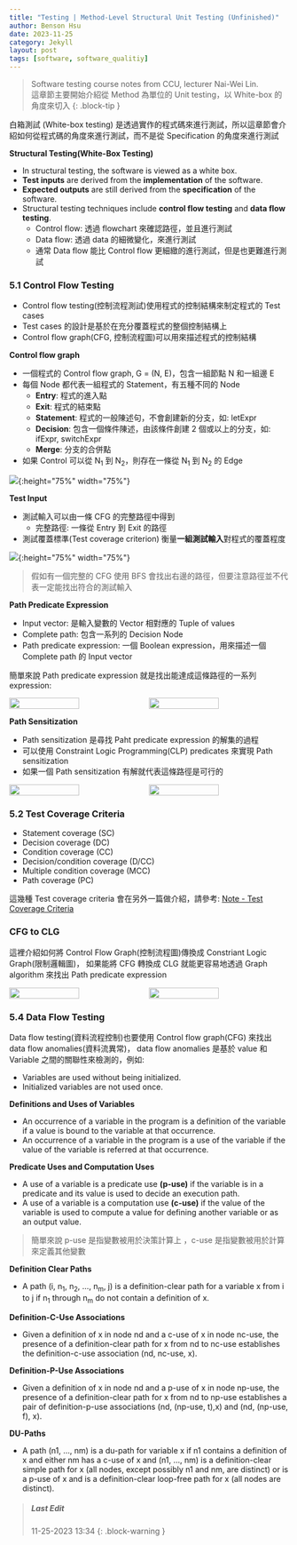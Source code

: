 ```yaml
---
title: "Testing | Method-Level Structural Unit Testing (Unfinished)"
author: Benson Hsu
date: 2023-11-25
category: Jekyll
layout: post
tags: [software, software_qualitiy]
---
```


> Software testing course notes from CCU, lecturer Nai-Wei Lin.  
> 這章節主要開始介紹從 Method 為單位的 Unit testing，以 White-box 的角度來切入
{: .block-tip }

白箱測試 (White-box testing) 是透過實作的程式碼來進行測試，所以這章節會介紹如何從程式碼的角度來進行測試，而不是從 Specification 的角度來進行測試

**Structural Testing(White-Box Testing)** 

-   In structural testing, the software is viewed as a white box.
-   **Test inputs** are derived from the **implementation** of the software.
-   **Expected outputs** are still derived from the **specification** of the software.
-   Structural testing techniques include **control flow testing** and **data flow testing**.
    -   Control flow: 透過 flowchart 來確認路徑，並且進行測試
    -   Data flow: 透過 data 的細微變化，來進行測試
    -   通常 Data flow 能比 Control flow 更細緻的進行測試，但是也更難進行測試

### 5.1 Control Flow Testing

-   Control flow testing(控制流程測試)使用程式的控制結構來制定程式的 Test cases
-   Test cases 的設計是基於在充分覆蓋程式的整個控制結構上
-   Control flow graph(CFG, 控制流程圖)可以用來描述程式的控制結構

**Control flow graph**

-   一個程式的 Control flow graph, G = (N, E)，包含一組節點 N 和一組邊 E
-   每個 Node 都代表一組程式的 Statement，有五種不同的 Node
    -   **Entry**: 程式的進入點
    -   **Exit**: 程式的結束點
    -   **Statement**: 程式的一般陳述句，不會創建新的分支，如: letExpr
    -   **Decision**: 包含一個條件陳述，由該條件創建 2 個或以上的分支，如: ifExpr, switchExpr
    -   **Merge**: 分支的合併點
-   如果 Control 可以從 N<sub>1</sub> 到 N<sub>2</sub>，則存在一條從 N<sub>1</sub> 到 N<sub>2</sub> 的 Edge

![](https://github.com/Hotshot824/Hotshot824.github.io/blob/master/_image/2023-11-25-method_level_structural_unit_testing/1.png?raw=true){:height="75%" width="75%"}

**Test Input**

-   測試輸入可以由一條 CFG 的完整路徑中得到
    -   完整路徑: 一條從 Entry 到 Exit 的路徑
-   測試覆蓋標準(Test coverage criterion) 衡量**一組測試輸入**對程式的覆蓋程度

![](https://github.com/Hotshot824/Hotshot824.github.io/blob/master/_image/2023-11-25-method_level_structural_unit_testing/2.png?raw=true){:height="75%" width="75%"}

> 假如有一個完整的 CFG 使用 BFS 會找出右邊的路徑，但要注意路徑並不代表一定能找出符合的測試輸入

**Path Predicate Expression**

-   Input vector: 是輸入變數的 Vector 相對應的 Tuple of values  
-   Complete path: 包含一系列的 Decision Node
-   Path predicate expression: 一個 Boolean expression，用來描述一個 Complete path 的 Input vector

簡單來說 Path predicate expression 就是找出能達成這條路徑的一系列 expression:

<div style="display: flex; flex-direction: row; align-items: center;">
    <img src="https://github.com/Hotshot824/Hotshot824.github.io/blob/master/_image/2023-11-25-method_level_structural_unit_testing/3.png?raw=true" 
    width="50%" height="50%">
    <img src="https://github.com/Hotshot824/Hotshot824.github.io/blob/master/_image/2023-11-25-method_level_structural_unit_testing/4.png?raw=true" 
    width="50%" height="50%">
</div>

**Path Sensitization**

-   Path sensitization 是尋找 Paht predicate expression 的解集的過程
-   可以使用 Constraint Logic Programming(CLP) predicates 來實現 Path sensitization
-   如果一個 Path sensitization 有解就代表這條路徑是可行的

<div style="display: flex; flex-direction: row; align-items: center;">
    <img src="https://github.com/Hotshot824/Hotshot824.github.io/blob/master/_image/2023-11-25-method_level_structural_unit_testing/5.png?raw=true" 
    width="50%" height="50%">
    <img src="https://github.com/Hotshot824/Hotshot824.github.io/blob/master/_image/2023-11-25-method_level_structural_unit_testing/6.png?raw=true" 
    width="50%" height="50%">
</div>

### 5.2 Test Coverage Criteria

-   Statement coverage (SC)
-   Decision coverage (DC)
-   Condition coverage (CC)
-   Decision/condition coverage (D/CC)
-   Multiple condition coverage (MCC)
-   Path coverage (PC)

這幾種 Test coverage criteria 會在另外一篇做介紹，請參考: [Note - Test Coverage Criteria]

### CFG to CLG

這裡介紹如何將 Control Flow Graph(控制流程圖)傳換成 Constriant Logic Graph(限制邏輯圖)，
如果能將 CFG 轉換成 CLG 就能更容易地透過 Graph algorithm 來找出 Path predicate expression

<div style="display: flex; flex-direction: row; align-items: center;">
    <img src="https://github.com/Hotshot824/Hotshot824.github.io/blob/master/_image/2023-11-25-method_level_structural_unit_testing/7.png?raw=true" 
    width="50%" height="50%">
    <img src="https://github.com/Hotshot824/Hotshot824.github.io/blob/master/_image/2023-11-25-method_level_structural_unit_testing/8.png?raw=true" 
    width="50%" height="50%">
</div>

### 5.4 Data Flow Testing

Data flow testing(資料流程控制)也要使用 Control flow graph(CFG) 來找出 data flow anomalies(資料流異常)，
data flow anomalies 是基於 value 和 Variable 之間的關聯性來檢測的，例如:
-   Variables are used without being initialized.
-   Initialized variables are not used once.

**Definitions and Uses of Variables**

-   An occurrence of a variable in the program is a definition of the variable if 
a value is bound to the variable at that occurrence.
-   An occurrence of a variable in the program is a use of the variable 
if the value of the variable is referred at that occurrence.

**Predicate Uses and Computation Uses**

-   A use of a variable is a predicate use **(p-use)** if the variable is in a predicate
and its value is used to decide an execution path.
-   A use of a variable is a computation use **(c-use)** if the value of the variable is
used to compute a value for defining another variable or as an output value.

> 簡單來說 p-use 是指變數被用於決策計算上 ，c-use 是指變數被用於計算來定義其他變數

**Definition Clear Paths**

-   A path (i, n<sub>1</sub>, n<sub>2</sub>, …, n<sub>m</sub>, j) is a definition-clear path
for a variable x from i to j if n<sub>1</sub> through n<sub>m</sub> do not contain a definition of x.

**Definition-C-Use Associations**

-   Given a definition of x in node nd and a c-use of x in node nc-use, 
the presence of a definition-clear path for x from nd to nc-use establishes the definition-c-use association (nd, nc-use, x).

**Definition-P-Use Associations**

-   Given a definition of x in node nd and a p-use of x in node np-use, 
the presence of a definition-clear path for x from nd to np-use establishes a pair of definition-p-use associations (nd, (np-use, t),x) and (nd, (np-use, f), x).

**DU-Paths**

-   A path (n1, …, nm) is a du-path for variable x if n1 contains a definition of x and
either nm has a c-use of x and (n1, …, nm) is a definition-clear simple path
for x (all nodes, except possibly n1 and nm, are distinct) or is a p-use of x
and is a definition-clear loop-free path for x (all nodes are distinct).

> ##### Last Edit
> 11-25-2023 13:34 
{: .block-warning }

[Note - Test Coverage Criteria]: ./2023-11-28-test_coverage_criteria.html